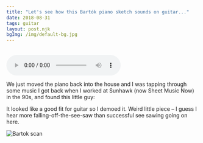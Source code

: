 ```yaml
---
title: "Let's see how this Bartók piano sketch sounds on guitar..."
date: 2018-08-31
tags: guitar
layout: post.njk
bgImg: /img/default-bg.jpg
---
```


<br/>
<audio controls>
   <source src="/snd/Bartok-Sketches-Op9No2SeeSaw.mp3" type="audio/mp3">
</audio>

We just moved the piano back into the house and I was tapping through some music I got back when I worked at Sunhawk (now Sheet Music Now) in the 90s, and found this little guy:

It looked like a good fit for guitar so I demoed it.  Weird little piece – I guess I hear more falling-off-the-see-saw than successful see sawing going on here.

![Bartok scan](/img/bartok-scan.jpg)

